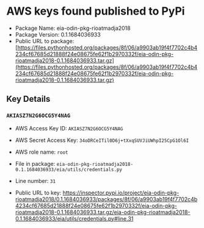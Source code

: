# AWS keys found published to PyPi

* Package Name: eia-odin-pkg-rioatmadja2018
* Package Version: 0.1.1684036933
* Public URL to package: [https://files.pythonhosted.org/packages/8f/06/a9903ab19f4f7702c4b4234cf67685d21888f24e08675fe62f1b2970332f/eia-odin-pkg-rioatmadja2018-0.1.1684036933.tar.gz](https://files.pythonhosted.org/packages/8f/06/a9903ab19f4f7702c4b4234cf67685d21888f24e08675fe62f1b2970332f/eia-odin-pkg-rioatmadja2018-0.1.1684036933.tar.gz)

## Key Details

### `AKIASZ7N2G6OCG5Y4NAG`

* AWS Access Key ID: `AKIASZ7N2G6OCG5Y4NAG`
* AWS Secret Access Key: `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` 
* AWS role name: `root`
* File in package: `eia-odin-pkg-rioatmadja2018-0.1.1684036933/eia/utils/credentials.py`
* Line number: `31`

* Public URL to key: https://inspector.pypi.io/project/eia-odin-pkg-rioatmadja2018/0.1.1684036933/packages/8f/06/a9903ab19f4f7702c4b4234cf67685d21888f24e08675fe62f1b2970332f/eia-odin-pkg-rioatmadja2018-0.1.1684036933.tar.gz/eia-odin-pkg-rioatmadja2018-0.1.1684036933/eia/utils/credentials.py#line.31


